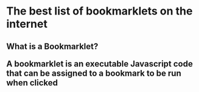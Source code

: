 # The best list of bookmarklets on the internet

<h2>What is a Bookmarklet?<h/2>
  
A bookmarklet is an executable Javascript code that can be assigned to a bookmark to be run when clicked
